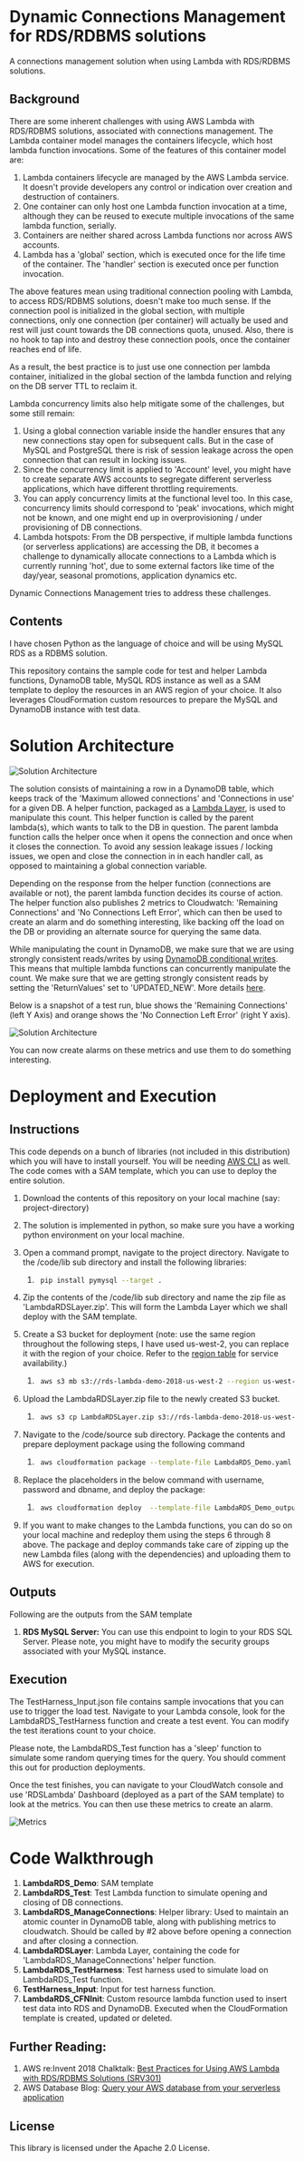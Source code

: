 # Dynamic Connections Management for RDS/RDBMS solutions

A connections management solution when using Lambda with RDS/RDBMS solutions.

## Background

There are some inherent challenges with using AWS Lambda with RDS/RDBMS solutions, associated with connections management. The Lambda container model manages the containers lifecycle, which host lambda function invocations. Some of the features of this container model are:
1. Lambda containers lifecycle are managed by the AWS Lambda service. It doesn't provide developers any control or indication over creation and destruction of containers.
2. One container can only host one Lambda function invocation at a time, although they can be reused to execute multiple invocations of the same lambda function, serially.
3. Containers are neither shared across Lambda functions nor across AWS accounts.
4. Lambda has a 'global' section, which is executed once for the life time of the container. The 'handler' section is executed once per function invocation.

The above features mean using traditional connection pooling with Lambda, to access RDS/RDBMS solutions, doesn't make too much sense. If the connection pool is initialized in the global section, with multiple connections, only one connection (per container) will actually be used and rest will just count towards the DB connections quota, unused. Also, there is no hook to tap into and destroy these connection pools, once the container reaches end of life.

As a result, the best practice is to just use one connection per lambda container, initialized in the global section of the lambda function and relying on the DB server TTL to reclaim it.

Lambda concurrency limits also help mitigate some of the challenges, but some still remain:
1. Using a global connection variable inside the handler ensures that any new connections stay open for subsequent calls. But in the case of MySQL and PostgreSQL there is risk of session leakage across the open connection that can result in locking issues.
2. Since the concurrency limit is applied to 'Account' level, you might have to create separate AWS accounts to segregate different serverless applications, which have different throttling requirements.
3. You can apply concurrency limits at the functional level too. In this case, concurrency limits should correspond to 'peak' invocations, which might not be known, and one might end up in overprovisioning / under provisioning of DB connections.
4. Lambda hotspots: From the DB perspective, if multiple lambda functions (or serverless applications) are accessing the DB, it becomes a challenge to dynamically allocate connections to a Lambda which is currently running 'hot', due to some external factors like time of the day/year, seasonal promotions, application dynamics etc.


Dynamic Connections Management tries to address these challenges.

## Contents

I have chosen Python as the language of choice and will be using MySQL RDS as a RDBMS solution.

This repository contains the sample code for test and helper Lambda functions, DynamoDB table, MySQL RDS instance as well as a SAM template to deploy the resources in an AWS region of your choice. It also leverages CloudFormation custom resources to prepare the MySQL and DynamoDB instance with test data.

# Solution Architecture


![Solution Architecture](images/Solution-Architecture.png)

The solution consists of maintaining a row in a DynamoDB table, which keeps track of the 'Maximum allowed connections' and 'Connections in use' for a given DB. A helper function, packaged as a [Lambda Layer](https://aws.amazon.com/about-aws/whats-new/2018/11/aws-lambda-now-supports-custom-runtimes-and-layers/), is used to manipulate this count. This helper  function is called by the parent lambda(s), which wants to talk to the DB in question. The parent lambda function calls the helper once when it opens the connection and once when it closes the connection. To avoid any session leakage issues / locking issues, we open and close the connection in in each handler call, as opposed to maintaining a global connection variable.

Depending on the response from the helper function (connections are available or not), the parent lambda function decides its course of action. The helper function also publishes 2 metrics to Cloudwatch: 'Remaining Connections' and 'No Connections Left Error', which can then be used to create an alarm and do something interesting, like backing off the load on the DB or providing an alternate source for querying the same data.

While manipulating the count in DynamoDB, we make sure that we are using strongly consistent reads/writes by using [DynamoDB conditional writes](https://docs.aws.amazon.com/amazondynamodb/latest/developerguide/WorkingWithItems.html#WorkingWithItems.ConditionalUpdate). This means that multiple lambda functions can concurrently manipulate the count. We make sure that we are getting strongly consistent reads by setting the 'ReturnValues' set to 'UPDATED_NEW'. More details [here](https://docs.aws.amazon.com/cli/latest/reference/dynamodb/update-item.html).


Below is a snapshot of a test run, blue shows the 'Remaining Connections' (left Y Axis) and orange shows the 'No Connection Left Error' (right Y axis).

![Solution Architecture](images/CloudWatch-Metrics1.png)

You can now create alarms on these metrics and use them to do something interesting.

# Deployment and Execution

## Instructions

This code depends on a bunch of libraries (not included in this distribution) which you will have to install yourself. You will be needing [AWS CLI](http://docs.aws.amazon.com/cli/latest/userguide/installing.html) as well. The code comes with a SAM template, which you can use to deploy the entire solution.

1. Download the contents of this repository on your local machine (say: project-directory)
2. The solution is implemented in python, so make sure you have a working python environment on your local machine.
3. Open a command prompt, navigate to the project directory. Navigate to the /code/lib sub directory and install the following libraries: 
    1. ```bash
        pip install pymysql --target .
        ```
4. Zip the contents of the /code/lib sub directory and name the zip file as 'LambdaRDSLayer.zip'. This will form the Lambda Layer which we shall deploy with the SAM template.

5. Create a S3 bucket for deployment (note: use the same region throughout the following steps, I have used us-west-2, you can replace it with the region of your choice. Refer to the [region table](https://aws.amazon.com/about-aws/global-infrastructure/regional-product-services/) for service availability.)
    1. ```bash
        aws s3 mb s3://rds-lambda-demo-2018-us-west-2 --region us-west-2
        ```

6. Upload the LambdaRDSLayer.zip file to the newly created S3 bucket.
    1. ```bash
        aws s3 cp LambdaRDSLayer.zip s3://rds-lambda-demo-2018-us-west-2/LambdaRDSLayer/ --region us-west-2
        ```

7. Navigate to the /code/source sub directory. Package the contents and prepare deployment package using the following command
    1. ```bash
        aws cloudformation package --template-file LambdaRDS_Demo.yaml --output-template-file LambdaRDS_Demo_output.yaml --s3-bucket rds-lambda-demo-2018-us-west-2 --region us-west-2
        ```
8. Replace the placeholders in the below command with username, password and dbname, and deploy the package:
    1. ```bash 
        aws cloudformation deploy  --template-file LambdaRDS_Demo_output.yaml --stack-name RDSLambdaDemoStack --capabilities CAPABILITY_IAM --parameter-overrides RDSUserName=DemoUser RDSPassword=Tester123 RDSDBName=TestDB --region us-west-2
        ```
9. If you want to make changes to the Lambda functions, you can do so on your local machine and redeploy them using the steps 6 through 8 above. The package and deploy commands take care of zipping up the new Lambda files (along with the dependencies) and uploading them to AWS for execution.

## Outputs
Following are the outputs from the SAM template

1. **RDS MySQL Server:** You can use this endpoint to login to your RDS SQL Server. Please note, you might have to modify the security groups associated with your MySQL instance.

## Execution
 The TestHarness_Input.json file contains sample invocations that you can use to trigger the load test. Navigate to your Lambda console, look for the LambdaRDS_TestHarness function and create a test event. You can modify the test iterations count to your choice.

 Please note, the LambdaRDS_Test function has a 'sleep' function to simulate some random querying times for the query. You should comment this out for production deployments.

 Once the test finishes, you can navigate to your CloudWatch console and use 'RDSLambda' Dashboard (deployed as a part of the SAM template) to look at the metrics. You can then use these metrics to create an alarm.

 ![Metrics](images/Metrics.png)

 
# Code Walkthrough

1. **LambdaRDS_Demo**: SAM template
2. **LambdaRDS_Test**: Test Lambda function to simulate opening and closing of DB connections.
3. **LambdaRDS_ManageConnections**: Helper library: Used to maintain an atomic counter in DynamoDB table, along with publishing metrics to cloudwatch. Should be called by #2 above before opening a connection and after closing a connection.
4. **LambdaRDSLayer**: Lambda Layer, containing the code for 'LambdaRDS_ManageConnections' helper function.
5. **LambdaRDS_TestHarness**: Test harness used to simulate load on LambdaRDS_Test function.
6. **TestHarness_Input**: Input for test harness function.
7. **LambdaRDS_CFNInit**: Custom resource lambda function used to insert test data into RDS and DynamoDB. Executed when the CloudFormation template is created, updated or deleted.

## Further Reading:
1. AWS re:Invent 2018 Chalktalk: [Best Practices for Using AWS Lambda with RDS/RDBMS Solutions (SRV301)](https://www.slideshare.net/AmazonWebServices/best-practices-for-using-aws-lambda-with-rdsrdbms-solutions-srv301r1-aws-reinvent-2018)
2. AWS Database Blog: [Query your AWS database from your serverless application](https://aws.amazon.com/blogs/database/query-your-aws-database-from-your-serverless-application/)

## License

This library is licensed under the Apache 2.0 License. 
